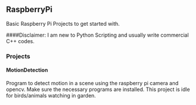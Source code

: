 ## RaspberryPi
Basic Raspberry Pi Projects to get started with.

####Disclaimer: 
I am new to Python Scripting and usually write commercial C++ codes.

### Projects
#### MotionDetection 
Program to detect motion in a scene using the raspberry pi camera and opencv.
Make sure the necessary programs are installed.
This project is idle for birds/animals watching in garden.


